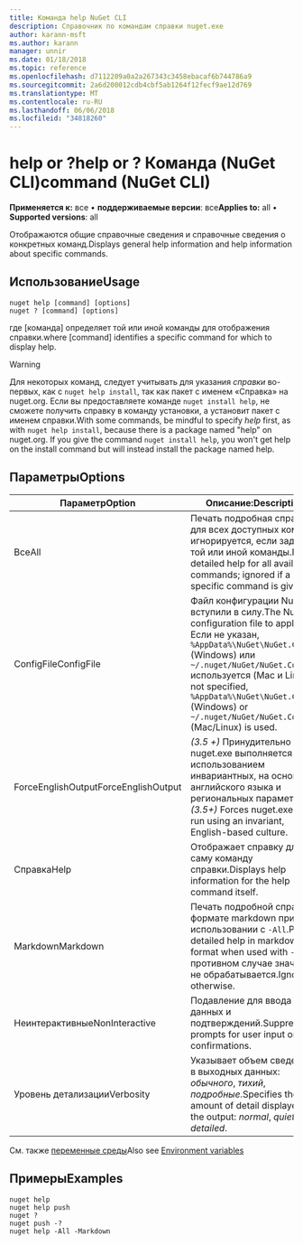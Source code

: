 ```yaml
---
title: Команда help NuGet CLI
description: Справочник по командам справки nuget.exe
author: karann-msft
ms.author: karann
manager: unnir
ms.date: 01/18/2018
ms.topic: reference
ms.openlocfilehash: d7112209a0a2a267343c3458ebacaf6b744786a9
ms.sourcegitcommit: 2a6d200012cdb4cbf5ab1264f12fecf9ae12d769
ms.translationtype: MT
ms.contentlocale: ru-RU
ms.lasthandoff: 06/06/2018
ms.locfileid: "34818260"
---
```

# <a name="help-or--command-nuget-cli"></a><span data-ttu-id="c85b6-103">help or ?</span><span class="sxs-lookup"><span data-stu-id="c85b6-103">help or ?</span></span> <span data-ttu-id="c85b6-104">Команда (NuGet CLI)</span><span class="sxs-lookup"><span data-stu-id="c85b6-104">command (NuGet CLI)</span></span>

<span data-ttu-id="c85b6-105">**Применяется к:** все &bullet; **поддерживаемые версии**: все</span><span class="sxs-lookup"><span data-stu-id="c85b6-105">**Applies to:** all &bullet; **Supported versions**: all</span></span>

<span data-ttu-id="c85b6-106">Отображаются общие справочные сведения и справочные сведения о конкретных команд.</span><span class="sxs-lookup"><span data-stu-id="c85b6-106">Displays general help information and help information about specific commands.</span></span>

## <a name="usage"></a><span data-ttu-id="c85b6-107">Использование</span><span class="sxs-lookup"><span data-stu-id="c85b6-107">Usage</span></span>

```cli
nuget help [command] [options]
nuget ? [command] [options]
```

<span data-ttu-id="c85b6-108">где [команда] определяет той или иной команды для отображения справки.</span><span class="sxs-lookup"><span data-stu-id="c85b6-108">where [command] identifies a specific command for which to display help.</span></span>

> [!Warning]
> <span data-ttu-id="c85b6-109">Для некоторых команд, следует учитывать для указания *справки* во-первых, как с `nuget help install`, так как пакет с именем «Справка» на nuget.org. Если вы предоставляете команде `nuget install help`, не сможете получить справку в команду установки, а установит пакет с именем справки.</span><span class="sxs-lookup"><span data-stu-id="c85b6-109">With some commands, be mindful to specify *help* first, as with `nuget help install`, because there is a package named "help" on nuget.org. If you give the command `nuget install help`, you won't get help on the install command but will instead install the package named help.</span></span>

## <a name="options"></a><span data-ttu-id="c85b6-110">Параметры</span><span class="sxs-lookup"><span data-stu-id="c85b6-110">Options</span></span>

| <span data-ttu-id="c85b6-111">Параметр</span><span class="sxs-lookup"><span data-stu-id="c85b6-111">Option</span></span> | <span data-ttu-id="c85b6-112">Описание:</span><span class="sxs-lookup"><span data-stu-id="c85b6-112">Description</span></span> |
| --- | --- |
| <span data-ttu-id="c85b6-113">Все</span><span class="sxs-lookup"><span data-stu-id="c85b6-113">All</span></span> | <span data-ttu-id="c85b6-114">Печать подробная справка для всех доступных команд; игнорируется, если задан той или иной команды.</span><span class="sxs-lookup"><span data-stu-id="c85b6-114">Print detailed help for all available commands; ignored if a specific command is given.</span></span> |
| <span data-ttu-id="c85b6-115">ConfigFile</span><span class="sxs-lookup"><span data-stu-id="c85b6-115">ConfigFile</span></span> | <span data-ttu-id="c85b6-116">Файл конфигурации NuGet вступили в силу.</span><span class="sxs-lookup"><span data-stu-id="c85b6-116">The NuGet configuration file to apply.</span></span> <span data-ttu-id="c85b6-117">Если не указан, `%AppData%\NuGet\NuGet.Config` (Windows) или `~/.nuget/NuGet/NuGet.Config` используется (Mac и Linux).</span><span class="sxs-lookup"><span data-stu-id="c85b6-117">If not specified, `%AppData%\NuGet\NuGet.Config` (Windows) or `~/.nuget/NuGet/NuGet.Config` (Mac/Linux) is used.</span></span>|
| <span data-ttu-id="c85b6-118">ForceEnglishOutput</span><span class="sxs-lookup"><span data-stu-id="c85b6-118">ForceEnglishOutput</span></span> | <span data-ttu-id="c85b6-119">*(3.5 +)*  Принудительно nuget.exe выполняется с использованием инвариантных, на основе английского языка и региональных параметров.</span><span class="sxs-lookup"><span data-stu-id="c85b6-119">*(3.5+)* Forces nuget.exe to run using an invariant, English-based culture.</span></span> |
| <span data-ttu-id="c85b6-120">Справка</span><span class="sxs-lookup"><span data-stu-id="c85b6-120">Help</span></span> | <span data-ttu-id="c85b6-121">Отображает справку для саму команду справки.</span><span class="sxs-lookup"><span data-stu-id="c85b6-121">Displays help information for the help command itself.</span></span> |
| <span data-ttu-id="c85b6-122">Markdown</span><span class="sxs-lookup"><span data-stu-id="c85b6-122">Markdown</span></span> | <span data-ttu-id="c85b6-123">Печать подробной справки в формате markdown при использовании с `-All`.</span><span class="sxs-lookup"><span data-stu-id="c85b6-123">Print detailed help in markdown format when used with `-All`.</span></span> <span data-ttu-id="c85b6-124">В противном случае значение не обрабатывается.</span><span class="sxs-lookup"><span data-stu-id="c85b6-124">Ignored otherwise.</span></span> |
| <span data-ttu-id="c85b6-125">Неинтерактивные</span><span class="sxs-lookup"><span data-stu-id="c85b6-125">NonInteractive</span></span> | <span data-ttu-id="c85b6-126">Подавление для ввода данных и подтверждений.</span><span class="sxs-lookup"><span data-stu-id="c85b6-126">Suppresses prompts for user input or confirmations.</span></span> |
| <span data-ttu-id="c85b6-127">Уровень детализации</span><span class="sxs-lookup"><span data-stu-id="c85b6-127">Verbosity</span></span> | <span data-ttu-id="c85b6-128">Указывает объем сведений в выходных данных: *обычного*, *тихий*, *подробные*.</span><span class="sxs-lookup"><span data-stu-id="c85b6-128">Specifies the amount of detail displayed in the output: *normal*, *quiet*, *detailed*.</span></span> |

<span data-ttu-id="c85b6-129">См. также [переменные среды](cli-ref-environment-variables.md)</span><span class="sxs-lookup"><span data-stu-id="c85b6-129">Also see [Environment variables](cli-ref-environment-variables.md)</span></span>

## <a name="examples"></a><span data-ttu-id="c85b6-130">Примеры</span><span class="sxs-lookup"><span data-stu-id="c85b6-130">Examples</span></span>

```cli
nuget help
nuget help push
nuget ?
nuget push -?
nuget help -All -Markdown
```
